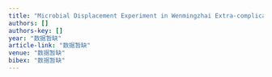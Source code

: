 ```yaml
---
title: "Microbial Displacement Experiment in Wenmingzhai Extra-complicated Fault Block Oilfield [J]"
authors: []
authors-key: []
year: "数据暂缺"
article-link: "数据暂缺"
venue: "数据暂缺"
bibex: "数据暂缺"
---
```

